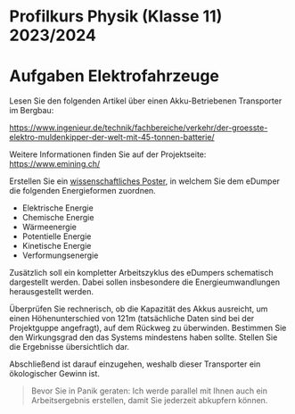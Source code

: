 Profilkurs Physik (Klasse 11) 2023/2024
======================

# Aufgaben Elektrofahrzeuge

Lesen Sie den folgenden Artikel über einen Akku-Betriebenen Transporter im Bergbau:

https://www.ingenieur.de/technik/fachbereiche/verkehr/der-groesste-elektro-muldenkipper-der-welt-mit-45-tonnen-batterie/

Weitere Informationen finden Sie auf der Projektseite: https://www.emining.ch/

Erstellen Sie ein [wissenschaftliches Poster](https://www.uni-bremen.de/fileadmin/user_upload/sites/studierwerkstatt/Leitfaden_wissenschaftliche_Poster_erstellen.pdf), in welchem Sie dem eDumper die folgenden Energieformen zuordnen.

- Elektrische Energie
- Chemische Energie
- Wärmeenergie
- Potentielle Energie
- Kinetische Energie
- Verformungsenergie

Zusätzlich soll ein kompletter Arbeitszyklus des eDumpers schematisch dargestellt werden. Dabei sollen insbesondere die Energieumwandlungen herausgestellt werden.

Überprüfen Sie rechnerisch, ob die Kapazität des Akkus ausreicht, um einen Höhenunterschied von 121m (tatsächliche Daten sind bei der Projektguppe angefragt), auf dem Rückweg zu überwinden. Bestimmen Sie den Wirkungsgrad den das Systems mindestens haben sollte. Stellen Sie die Ergebnisse übersichtlich dar.

Abschließend ist darauf einzugehen, weshalb dieser Transporter ein ökologischer Gewinn ist.

> Bevor Sie in Panik geraten: Ich werde parallel mit Ihnen auch ein Arbeitsergebnis erstellen, damit Sie jederzeit abkupfern können.
